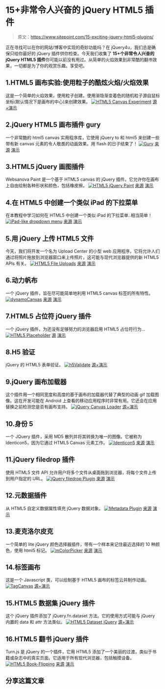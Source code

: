 # 15+非常令人兴奋的 jQuery HTML5 插件

> 原文：<https://www.sitepoint.com/15-exciting-jquery-html5-plugins/>

正在寻找可以在你的网站/博客中实现的奇妙功能吗？在 jQuery4u，我们总是确保只给你最好的 jQuery 插件供你检查。今天我们收集了 **15+个非常令人兴奋的 jQuery HTML5 插件**你可能以前没有用过。从简单的火焰效果到非常酷的翻书效果，一切都是为了你的观赏乐趣。享受吧。

## 1.HTML5 画布实验:使用粒子的酷炫火焰/火焰效果

这是一个简单的火焰效果，使用粒子创建。使用渐隐渐变着色的随机粒子源自鼠标坐标(默认情况下是画布的中心)来创建效果。
[![HTML5 Canvas Experiment](img/35cc2d98852b6ac8472e730eb0964d54.png)](http://thecodeplayer.com/walkthrough/html5-canvas-experiment-a-cool-flame-fire-effect-using-particles) 
[源+演示](http://thecodeplayer.com/walkthrough/html5-canvas-experiment-a-cool-flame-fire-effect-using-particles)

## 2.jQuery HTML5 画布插件 gury

一个非常酷的 html5 canvas 实用程序库，它使用 jQuery to 和 html5 来创建一些带有新 canvas 元素的令人敬畏的动画效果。用 flash 的日子结束了！
[![Gury](img/dbcfb0e3ffadf5a4fc3b2d3a0b9758ec.png)](http://www.jquery4u.com/animation/jquery-html5-canvas-plugin-gury/#more-2586) 
[来源](http://www.jquery4u.com/animation/jquery-html5-canvas-plugin-gury/#more-2586) [演示](http://guryjs.org/)

## 3.HTML5 jQuery 画图插件

Websanova Paint 是一个基于 HTML5 canvas 的 jQuery 插件。它允许你在画布上自由绘制各种形状和颜色，包括橡皮擦。
[![HTML5 jQuery Paint](img/7c4f0a2b4715fc6dbef2c60517a22986.png)](http://www.websanova.com/tutorials/jquery/html5-jquery-paint-plugin) 
[来源](http://www.websanova.com/tutorials/jquery/html5-jquery-paint-plugin) [演示](http://www.websanova.com/plugins/paint/html5#websanova)

## 4.在 HTML5 中创建一个类似 iPad 的下拉菜单

在本教程中学习如何在 HTML5 中创建一个类似 iPad 的下拉菜单..相当简单！
[![iPad-like dropdown menu](img/70931167f3605f0e65be9a0af8afbc10.png)](http://www.russellbeattie.com/blog/creating-an-ipad-like-dropdown-menu-in-html5) 
[来源](http://www.russellbeattie.com/blog/creating-an-ipad-like-dropdown-menu-in-html5) [演示](http://www.russellbeattie.com/blog/media/canvas.html)

## 5.用 jQuery 上传 HTML5 文件

今天，我们将开发一个名为 Upload Center 的小型 web 应用程序，它将允许人们通过将照片拖放到浏览器窗口来上传照片，这可能与现代浏览器提供的新 HTML5 APIs 有关。
[![HTML5 File Uploads](img/8962c070579e6dd8b4c5df0557612525.png)](http://tutorialzine.com/2011/09/html5-file-upload-jquery-php/) 
[来源](http://tutorialzine.com/2011/09/html5-file-upload-jquery-php/) [演示](http://demo.tutorialzine.com/2011/09/html5-file-upload-jquery-php/)

## 6.动力帆布

一个 jQuery 插件，旨在尽可能简单地利用 HTML5 canvas 标签的所有特性。
[![dynamoCanvas](img/312c840d3c9cb28112fbb1c7dc576d60.png)](http://w3dynamo.com/) 
[来源](http://w3dynamo.com/) [演示](http://iwhitcomb.github.com/dynamocanvas/examples/layer-ops.html)

## 7.HTML5 占位符 jQuery 插件

一个 jQuery 插件，为还没有足够努力的浏览器启用 HTML5 占位符行为…
[![HTML5 Placeholder](img/ea4def2aab3af913ac70f9002bbd24fa.png)](https://github.com/mathiasbynens/jquery-placeholder) 
[源](https://github.com/mathiasbynens/jquery-placeholder) [演示](http://mathiasbynens.be/demo/placeholder)

## 8.H5 验证

jQuery 的 HTML5 表单验证。
[![h5Validate](img/5b40af973f4aa910573a6218a54e8e81.png)](http://ericleads.com/h5validate/) 
[源+演示](http://ericleads.com/h5validate/)

## 9.jQuery 画布加载器

这个插件用一个相同宽度和高度的基于画布的加载器代替了典型的动画 gif 加载图像。这在开发可能在 Android 上查看的移动应用程序时非常有用。它还会在应用替换之前检测您是否有画布支持。
[![jQuery Canvas Loader](img/e45c3c4c5266fdd0d5dc001ac661bc52.png)](http://jamund.com/canvas-loader/) 
[源+演示](http://jamund.com/canvas-loader/)

## 10.身份 5

一个 JQuery 插件，采用 MD5 散列并将其转换为唯一的图像。它被称为 Identicon5，因为它通过 HTML5 Canvas 元素工作。
[![Identicon5](img/af061b17ea30fba5f93f94883156b666.png)](http://francisshanahan.com/index.php/identicon5) 
[来源](http://francisshanahan.com/index.php/identicon5) [演示](http://francisshanahan.com/identicon5/test.html)

## 11.jQuery filedrop 插件

使用 HTML5 文件 API 允许用户将多个文件从桌面拖到浏览器，将每个文件上传到用户指定的 URL。
[![jQuery filedrop Plugin](img/9192057e8df3ac6755a9ae7757e3569e.png)](https://github.com/weixiyen/jquery-filedrop#readme) 
[来源](https://github.com/weixiyen/jquery-filedrop#readme) [演示](http://www.grgr.us/jquery_plugins/filedrop.html)

## 12.元数据插件

从 HTML5 自定义数据属性填充 jQuery 数据对象。
[![Metadata Plugin](img/d341d8aa185ec545ae264cefa858689b.png)](http://blog.jbstrickler.com/2010/06/metadata-plugin/) 
[来源](http://blog.jbstrickler.com/2010/06/metadata-plugin/) [演示](http://blog.jbstrickler.com/demo/metadata/index.html)

## 13.麦克洛尔皮克

一个简单的 lite jQuery 颜色选择器插件，带有一个样本来记住最近选择的 10 种颜色，使用 html5 标记。
[![mColorPicker](img/3d77e9b3da607c8e18d9939f38ce1618.png)](https://github.com/meta100/mColorPicker) 
[来源](https://github.com/meta100/mColorPicker) [演示](http://blog.meta100.com/post/600571131/mcolorpicker)

## 14.标签画布

这是一个 Javascript 类，可以绘制基于 HTML5 画布的标签云并制作动画。
[![TagCanvas](img/514816295da0df1f635214f430bf9ccf.png)](http://www.goat1000.com/tagcanvas.php) 
[源+演示](http://www.goat1000.com/tagcanvas.php)

## 15.HTML5 数据集 jQuery 插件

这个 jQuery 插件添加了 jQuery.fn.dataset 方法。它的使用方式可能与 jQuery 内置的 data 和 attr 方法类似。
[![HTML5 Dataset jQuery](img/ce5e5fb81d1ccbabc015a7411e73d091.png)](http://www.orangesoda.net/jquery.dataset.html) 
[源+演示](http://www.orangesoda.net/jquery.dataset.html)

## 16.HTML5 翻书 jQuery 插件

Turn.js 是 jQuery 的一个插件，它用 HTML5 添加了一个美丽的过渡，类似于书籍或杂志中的真实页面。它适用于所有现代浏览器，包括触摸设备。
[![HTML5 Book-Flipping](img/50211caf34f47157f767e4f6f4a6cdd2.png)](http://www.webappers.com/2012/02/06/html5-book-flipping-jquery-plugin/) 
[来源](http://www.webappers.com/2012/02/06/html5-book-flipping-jquery-plugin/) [演示](http://www.turnjs.com/#samples/steve-jobs)

## 分享这篇文章